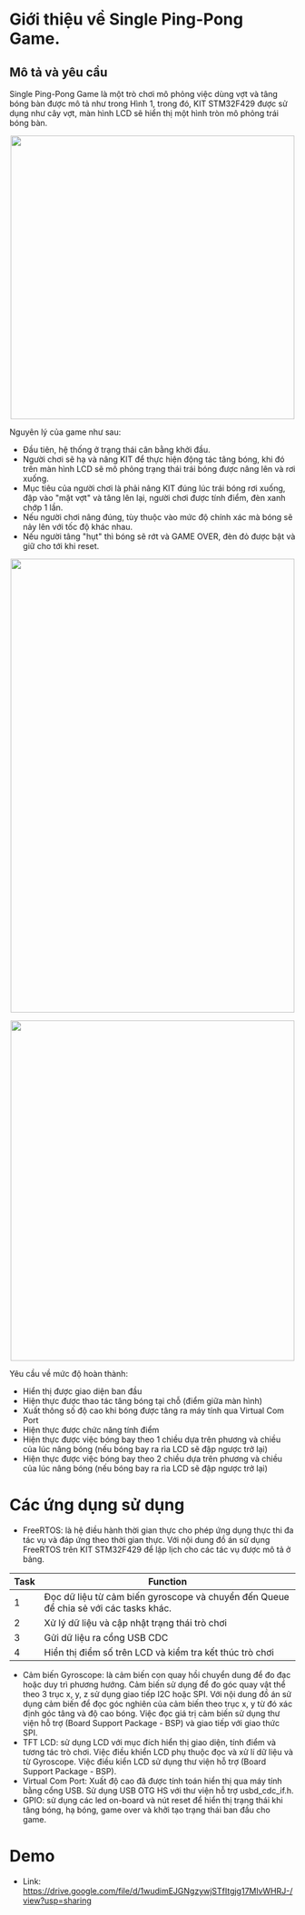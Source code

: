 #	Giới thiệu về Single Ping-Pong Game. 
##	Mô tả và yêu cầu
 Single Ping-Pong Game là một trò chơi mô phỏng việc dùng vợt và tâng bóng bàn được mô tả như trong Hình 1, trong đó, KIT STM32F429 được sử dụng như cây vợt, màn hình LCD sẽ hiển thị một hình tròn mô phỏng trái bóng bàn.

<p align="center">
  <img src="https://github.com/DangUIT/CE224_Project/assets/110042317/45e34b8b-28ff-493b-af34-c3842246a700" width="500" height="500"/>
</p>


Nguyên lý của game như sau:
-	Đầu tiên, hệ thống ở trạng thái cân bằng khởi đầu.
-	Người chơi sẽ hạ và nâng KIT để thực hiện động tác tâng bóng, khi đó trên màn hình LCD sẽ mô phỏng trạng thái trái bóng được nâng lên và rơi xuống.
-	Mục tiêu của người chơi là phải nâng KIT đúng lúc trái bóng rơi xuống, đập vào "mặt vợt" và tâng lên lại, người chơi được tính điểm, đèn xanh chớp 1 lần.
-	Nếu người chơi nâng đúng, tùy thuộc vào mức độ chính xác mà bóng sẽ nảy lên với tốc độ khác nhau.
-	Nếu người tâng "hụt" thì bóng sẽ rớt và GAME OVER, đèn đỏ được bật và giữ cho tới khi reset.

 <p align="center">
  <img src="https://github.com/DangUIT/CE224_Project/assets/110042317/871252b4-75f1-4fc7-9f0c-d723c7ba66e1" width="500" height="800"/>
</p>

 <p align="center">
  <img src="https://github.com/DangUIT/CE224_Project/assets/110042317/7653281b-e346-4dfc-b166-6464c60112a6" width="500" height="600"/>
</p>

Yêu cầu về mức độ hoàn thành:
- Hiển thị được giao diện ban đầu	
- Hiện thực được thao tác tâng bóng tại chỗ (điểm giữa màn hình)	
- Xuất thông số độ cao khi bóng được tâng ra máy tính qua Virtual Com Port	
- Hiện thực được chức năng tính điểm	
- Hiện thực được việc bóng bay theo 1 chiều dựa trên phương và chiều của lúc nâng bóng (nếu bóng bay ra rìa LCD sẽ đập ngược trở lại)	
- Hiện thực được việc bóng bay theo 2 chiều dựa trên phương và chiều của lúc nâng bóng (nếu bóng bay ra rìa LCD sẽ đập ngược trở lại)	


#	Các ứng dụng sử dụng
- FreeRTOS: là hệ điều hành thời gian thực cho phép ứng dụng thực thi đa tác vụ
và đáp ứng theo thời gian thực. Với nội dung đồ án sử dụng FreeRTOS trên KIT
STM32F429 để lập lịch cho các tác vụ được mô tả ở bảng.


| Task          | Function      | 
| ------------- | ------------- | 
| 1             | Đọc dữ liệu từ cảm biến gyroscope và chuyển đến Queue để chia sẻ với các tasks khác.         |
| 2             | Xử lý dữ liệu và cập nhật trạng thái trò chơi         | 
| 3             | Gửi dữ liệu ra cổng USB CDC         | 
| 4             | Hiển thị điểm số trên LCD và kiểm tra kết thúc trò chơi         | 


- Cảm biến Gyroscope: là cảm biến con quay hồi chuyển dung để đo đạc hoặc
duy trì phương hướng. Cảm biến sử dụng để đo góc quay vật thể theo 3 trục x,
y, z sử dụng giao tiếp I2C hoặc SPI. Với nội dung đồ án sử dụng cảm biến để
đọc góc nghiên của cảm biến theo trục x, y từ đó xác định góc tâng và độ cao
bóng. Việc đọc giá trị cảm biến sử dụng thư viện hỗ trợ (Board Support Package - BSP) và giao tiếp với giao thức SPI.
- TFT LCD: sử dụng LCD với mục đích hiển thị giao diện, tính điểm và tương
tác trò chơi. Việc điều khiển LCD phụ thuộc đọc và xử lí dữ liệu và từ Gyroscope.
Việc điều kiển LCD sử dụng thư viện hỗ trợ (Board Support Package - BSP).
- Virtual Com Port: Xuất độ cao đã được tính toán hiển thị qua máy tính bằng
cổng USB. Sử dụng USB OTG HS với thư viện hỗ trợ usbd_cdc_if.h.
- GPIO: sử dụng các led on-board và nút reset để hiển thị trạng thái khi tâng bóng,
hạ bóng, game over và khởi tạo trạng thái ban đầu cho game. 






# Demo
- Link: https://drive.google.com/file/d/1wudimEJGNgzywjSTfItgjg17MlvWHRJ-/view?usp=sharing
